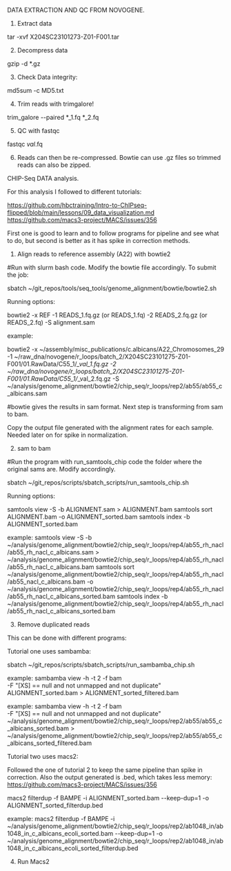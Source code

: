 DATA EXTRACTION AND QC FROM NOVOGENE. 

1. Extract data

tar -xvf X204SC23101273-Z01-F001.tar

2. Decompress data
   
gzip -d *.gz

3. Check Data integrity: 

md5sum -c MD5.txt

4. Trim reads with trimgalore!

trim_galore --paired *_1.fq *_2.fq


5. QC with fastqc
   
fastqc *_val_*.fq

6. Reads can then be re-compressed. Bowtie can use .gz files so trimmed reads can also be zipped. 


CHIP-Seq DATA analysis.

For this analysis I followed to different tutorials:

https://github.com/hbctraining/Intro-to-ChIPseq-flipped/blob/main/lessons/09_data_visualization.md
https://github.com/macs3-project/MACS/issues/356

First one is good to learn and to follow programs for pipeline and see what to do, but second is better as it has spike in correction methods. 

1. Align reads to reference assembly (A22) with bowtie2 

#Run with slurm bash code. Modify the bowtie file accordingly. To submit the job:

sbatch ~/git_repos/tools/seq_tools/genome_alignment/bowtie/bowtie2.sh

Running options: 

bowtie2 -x REF -1 READS_1.fq.gz (or READS_1.fq) -2 READS_2.fq.gz (or READS_2.fq) -S alignment.sam 

example:

bowtie2 -x ~/assembly/misc_publications/c.albicans/A22_Chromosomes_29 -1 ~/raw_dna/novogene/r_loops/batch_2/X204SC23101275-Z01-F001/01.RawData/C55_1/*_val_1.fq.gz -2 ~/raw_dna/novogene/r_loops/batch_2/X204SC23101275-Z01-F001/01.RawData/C55_1/*_val_2.fq.gz -S ~/analysis/genome_alignment/bowtie2/chip_seq/r_loops/rep2/ab55/ab55_c_albicans.sam 

#bowtie gives the results in sam format. Next step is transforming from sam to bam. 

Copy the output file generated with the alignment rates for each sample. Needed later on for spike in normalization. 

2. sam to bam

#Run the program with run_samtools_chip code the folder where the original sams are. Modify accordingly.

sbatch ~/git_repos/scripts/sbatch_scripts/run_samtools_chip.sh

Running options:

samtools view -S -b ALIGNMENT.sam > ALIGNMENT.bam
samtools sort ALIGNMENT.bam -o ALIGNMENT_sorted.bam
samtools index -b ALIGNMENT_sorted.bam

example: 
samtools view -S -b ~/analysis/genome_alignment/bowtie2/chip_seq/r_loops/rep4/ab55_rh_nacl/ab55_rh_nacl_c_albicans.sam > ~/analysis/genome_alignment/bowtie2/chip_seq/r_loops/rep4/ab55_rh_nacl/ab55_rh_nacl_c_albicans.bam
samtools sort ~/analysis/genome_alignment/bowtie2/chip_seq/r_loops/rep4/ab55_rh_nacl/ab55_nacl_c_albicans.bam -o ~/analysis/genome_alignment/bowtie2/chip_seq/r_loops/rep4/ab55_rh_nacl/ab55_rh_nacl_c_albicans_sorted.bam
samtools index -b ~/analysis/genome_alignment/bowtie2/chip_seq/r_loops/rep4/ab55_rh_nacl/ab55_rh_nacl_c_albicans_sorted.bam


3. Remove duplicated reads
  
This can be done with different programs:

Tutorial one uses sambamba: 

sbatch ~/git_repos/scripts/sbatch_scripts/run_sambamba_chip.sh

example:
sambamba view -h -t 2 -f bam \
-F "[XS] == null and not unmapped and not duplicate" \
ALIGNMENT_sorted.bam > ALIGNMENT_sorted_filtered.bam

example:
sambamba view -h -t 2 -f bam \
-F "[XS] == null and not unmapped and not duplicate" \
~/analysis/genome_alignment/bowtie2/chip_seq/r_loops/rep2/ab55/ab55_c_albicans_sorted.bam > ~/analysis/genome_alignment/bowtie2/chip_seq/r_loops/rep2/ab55/ab55_c_albicans_sorted_filtered.bam


Tutorial two uses macs2: 

Followed the one of tutorial 2 to keep the same pipeline than spike in correction. Also the output generated is .bed, which takes less memory: https://github.com/macs3-project/MACS/issues/356

macs2 filterdup -f BAMPE -i ALIGNMENT_sorted.bam --keep-dup=1 -o ALIGNMENT_sorted_filterdup.bed

example:
macs2 filterdup -f BAMPE -i ~/analysis/genome_alignment/bowtie2/chip_seq/r_loops/rep2/ab1048_in/ab1048_in_c_albicans_ecoli_sorted.bam --keep-dup=1 -o ~/analysis/genome_alignment/bowtie2/chip_seq/r_loops/rep2/ab1048_in/ab1048_in_c_albicans_ecoli_sorted_filterdup.bed


4. Run Macs2



